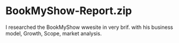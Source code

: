 # BookMyShow-Report.zip
I researched the BookMyShow wwesite in very brif. with his business model, Growth, Scope, market analysis.

